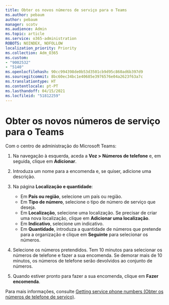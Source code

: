 ```yaml
---
title: Obter os novos números de serviço para o Teams
ms.author: pebaum
author: pebaum
manager: scotv
ms.audience: Admin
ms.topic: article
ms.service: o365-administration
ROBOTS: NOINDEX, NOFOLLOW
localization_priority: Priority
ms.collection: Adm_O365
ms.custom:
- "9002532"
- "5140"
ms.openlocfilehash: 90cc994398de0b53d3501cb9d95c860ad6b397d9
ms.sourcegitcommit: 8bc60ec34bc1e40685e3976576e04a2623f63a7c
ms.translationtype: HT
ms.contentlocale: pt-PT
ms.lasthandoff: 04/15/2021
ms.locfileid: "51812259"
---
```

# <a name="get-new-service-numbers-for-teams"></a>Obter os novos números de serviço para o Teams

Com o centro de administração do Microsoft Teams:

1. Na navegação à esquerda, aceda a **Voz > Números de telefone** e, em seguida, clique em **Adicionar**.
2. Introduza um nome para a encomenda e, se quiser, adicione uma descrição.
3. Na página **Localização e quantidade**:

    - Em **País ou região**, selecione um país ou região.
    - Em **Tipo de número**, selecione o tipo de número de serviço que deseja.
    - Em **Localização**, selecione uma localização. Se precisar de criar uma nova localização, clique em **Adicionar uma localização**.
    - Em **Indicativo**, selecione um indicativo.
    - Em **Quantidade**, introduza a quantidade de números que pretende para a organização e clique em **Seguinte** para selecionar os números.
    
4. Selecione os números pretendidos. Tem 10 minutos para selecionar os números de telefone e fazer a sua encomenda. Se demorar mais de 10 minutos, os números de telefone serão devolvidos ao conjunto de números.
5. Quando estiver pronto para fazer a sua encomenda, clique em **Fazer encomenda**.

Para mais informações, consulte [Getting service phone numbers (Obter os números de telefone de serviço)](https://docs.microsoft.com/microsoftteams/getting-service-phone-numbers).

